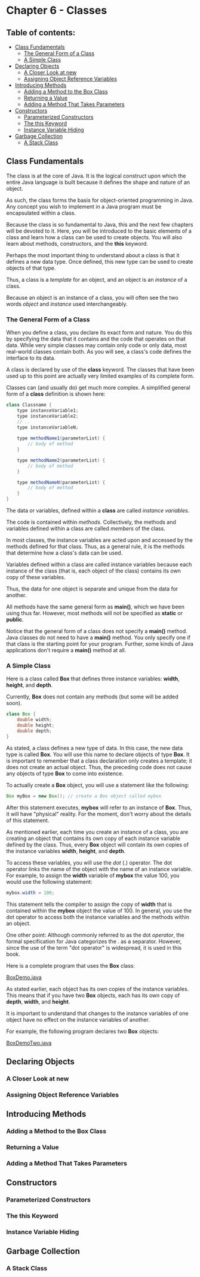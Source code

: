 # Chapter 6 - Classes

## Table of contents:

- [Class Fundamentals](#class-fundamentals)
    - [The General Form of a Class](#the-general-form-of-a-class)
    - [A Simple Class](#a-simple-class)
- [Declaring Objects](#declaring-objects)
    - [A Closer Look at new](#a-closer-look-at-new)
    - [Assigning Object Reference Variables](#assigning-object-reference-variables)
- [Introducing Methods](#introducing-methods)
    - [Adding a Method to the Box Class](#adding-a-method-to-the-box-class)
    - [Returning a Value](#returning-a-value)
    - [Adding a Method That Takes Parameters](#adding-a-method-that-takes-parameters)
- [Constructors](#constructors)
    - [Parameterized Constructors](#parameterized-constructors)
    - [The this Keyword](#the-this-keyword)
    - [Instance Variable Hiding](#instance-variable-hiding)
- [Garbage Collection](#garbage-collection)
    - [A Stack Class](#a-stack-class)


## Class Fundamentals

The class is at the core of Java. It is the logical construct upon which the
entire Java language is built because it defines the shape and nature of an object.

As such, the class forms the basis for object-oriented programming in Java. Any
concept you wish to implement in a Java program must be encapsulated within a class.

Because the class is so fundamental to Java, this and the next few chapters will be
devoted to it. Here, you will be introduced to the basic elements of a class and
learn how a class can be used to create objects. You will also learn about methods,
constructors, and the **this** keyword.

Perhaps the most important thing to understand about a class is that it defines
a new data type. Once defined, this new type can be used to create objects of that
type. 

Thus, a class is a _template_ for an object, and an object is an _instance_
of a class. 

Because an object is an instance of a class, you will often see the 
two words _object_ and _instance_ used interchangeably.

### The General Form of a Class

When you define a class, you declare its exact form and nature. You do this by specifying the
data that it contains and the code that operates on that data. While very simple classes may
contain only code or only data, most real-world classes contain both. As you will see, a class's
code defines the interface to its data.

A class is declared by use of the **class** keyword. The classes that have been used up to this
point are actually very limited examples of its complete form.

Classes can (and usually do) get much more complex. A simplified general form of a **class**
definition is shown here:

```java
class Classname {
    type instanceVariable1;
    type instanceVariable2;
    // ..
    type instanceVariableN;
    
    type methodName1(parameterList) {
        // body of method
    }

    type methodName2(parameterList) {
        // body of method
    }

    type methodNameN(parameterList) {
        // body of method
    }
}
```

The data or variables, defined within a **class** are called _instance variables_.

The code is contained within _methods_. Collectively, the methods and variables defined within
a class are called _members_ of the class. 

In most classes, the instance variables are acted upon and accessed by the methods defined for
that class. Thus, as a general rule, it is the methods that determine how a class's data can
be used.

Variables defined within a class are called instance variables because each instance of the
class (that is, each object of the class) contains its own copy of these variables.

Thus, the data for one object is separate and unique from the data for another.

All methods have the same general form as **main()**, which we have been using thus far. However,
most methods will not be specified as **static** or **public**.

Notice that the general form of a class does not specify a **main()** method. Java classes do not
need to have a **main()** method. You only specify one if that class is the starting point for
your program. Further, some kinds of Java applications don't require a **main()** method at all.

### A Simple Class

Here is a class called **Box** that defines three instance variables: **width**, **height**, and
**depth**.

Currently, **Box** does not contain any methods (but some will be added soon).

```java
class Box {
    double width;
    double height;
    double depth;
}
```

As stated, a class defines a new type of data. In this case, the new data type is called **Box**.
You will use this name to declare objects of type **Box**. It is important to remember that a class
declaration only creates a template; it does not create an actual object. Thus, the preceding
code does not cause any objects of type **Box** to come into existence.

To actually create a **Box** object, you will use a statement like the following:

```java
Box myBox = new Box(); // create a Box object called mybox
```

After this statement executes, **mybox** will refer to an instance of **Box**. Thus, it will have
"physical" reality. For the moment, don't worry about the details of this statement.

As mentioned earlier, each time you create an instance of a class, you are creating an object
that contains its own copy of each instance variable defined by the class. Thus, every **Box**
object will contain its own copies of the instance variables **width**, **height**, and
**depth**.

To access these variables, you will use the _dot_ (.) operator. The dot operator links the name
of the object with the name of an instance variable. For example, to assign the **width** variable
of **mybox** the value 100, you would use the following statement:

```java
mybox.width = 100;
```

This statement tells the compiler to assign the copy of **width** that is contained within the
**mybox** object the value of 100. In general, you use the dot operator to access both the
instance variables and the methods within an object.

One other point: Although commonly referred to as the dot _operator_, the formal specification
for Java categorizes the . as a separator. However, since the use of the term "dot operator" is
widespread, it is used in this book.

Here is a complete program that uses the **Box** class:

[BoxDemo.java](./fundamentals/BoxDemo.java)

As stated earlier, each object has its own copies of the instance variables. This means that
if you have two **Box** objects, each has its own copy of **depth**, **width**, and **height**.

It is important to understand that changes to the instance variables of one object have no
effect on the instance variables of another.

For example, the following program declares two **Box** objects:

[BoxDemoTwo.java](./fundamentals/BoxDemoTwo.java)


## Declaring Objects

### A Closer Look at new

### Assigning Object Reference Variables

## Introducing Methods

### Adding a Method to the Box Class

### Returning a Value

### Adding a Method That Takes Parameters

## Constructors

### Parameterized Constructors

### The this Keyword

### Instance Variable Hiding

## Garbage Collection

### A Stack Class

